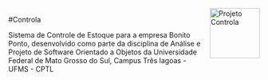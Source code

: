 <img src="https://img.icons8.com/color/64/000000/button--v1.png" alt="Projeto Controla" width="100px" align="right">

#Controla

Sistema de Controle de Estoque para a empresa Bonito Ponto, desenvolvido como parte da disciplina de Análise e Projeto de Software Orientado a Objetos da Universidade Federal de Mato Grosso do Sul, Campus Três lagoas - UFMS - CPTL
